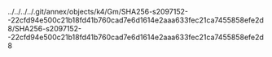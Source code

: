 ../../../../.git/annex/objects/k4/Gm/SHA256-s2097152--22cfd94e500c21b18fd41b760cad7e6d1614e2aaa633fec21ca7455858efe2d8/SHA256-s2097152--22cfd94e500c21b18fd41b760cad7e6d1614e2aaa633fec21ca7455858efe2d8
